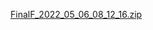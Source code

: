 
[FinalF_2022_05_06_08_12_16.zip](https://github.com/arocasio/Final/files/8640268/FinalF_2022_05_06_08_12_16.zip)
